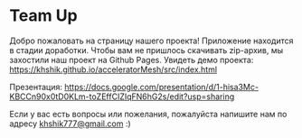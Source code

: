 # Team Up

Добро пожаловать на страницу нашего проекта! Приложение находится в стадии доработки. Чтобы вам не пришлось скачивать zip-архив, мы захостили наш проект на Github Pages. Увидеть демо проекта: https://khshik.github.io/acceleratorMesh/src/index.html

Презентация: https://docs.google.com/presentation/d/1-hisa3Mc-KBCCn90x0tD0KLm-toZEffCIZIqFN6hG2s/edit?usp=sharing

Если у вас есть вопросы или пожелания, пожалуйста напишите нам по адресу khshik777@gmail.com :)
